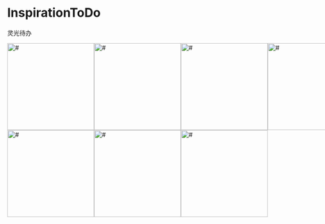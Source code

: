 # InspirationToDo
灵光待办

<div style="display: flex; justify-content: space-around">
  <img
    src="https://image-bed-1315938829.cos.ap-nanjing.myqcloud.com/Screenshot_2024-02-14-13-19-54-50_ea834d5b07f84149fe5b1bf9a5ffd9a3.jpg"
    alt="#"
    style="width: 200px"
  />
  <img
    src="https://image-bed-1315938829.cos.ap-nanjing.myqcloud.com/Screenshot_2024-02-14-13-20-03-11_ea834d5b07f84149fe5b1bf9a5ffd9a3.jpg"
    alt="#"
    style="width: 200px"
  />
  <img
    src="https://image-bed-1315938829.cos.ap-nanjing.myqcloud.com/Screenshot_2024-02-14-13-24-41-19_ea834d5b07f84149fe5b1bf9a5ffd9a3.jpg"
    alt="#"
    style="width: 200px"
  />
  <img
    src="https://image-bed-1315938829.cos.ap-nanjing.myqcloud.com/Screenshot_2024-02-14-13-53-12-21_cc0c40aae00121c8e1b1866ef91e05c7.jpg"
    alt="#"
    style="width: 200px"
  />
</div>

<div style="display: flex; justify-content: space-around">
  <img
    src="https://image-bed-1315938829.cos.ap-nanjing.myqcloud.com/Screenshot_2024-02-14-13-20-06-84_ea834d5b07f84149fe5b1bf9a5ffd9a3.jpg"
    alt="#"
    style="width: 200px"
  />
  <img
    src="https://image-bed-1315938829.cos.ap-nanjing.myqcloud.com/Screenshot_2024-02-14-13-20-31-53_40deb401b9ffe8e1df2f1cc5ba480b12.jpg"
    alt="#"
    style="width: 200px"
  />
  <img
    src="https://image-bed-1315938829.cos.ap-nanjing.myqcloud.com/Screenshot_2024-02-14-13-21-39-72_ea834d5b07f84149fe5b1bf9a5ffd9a3.jpg"
    alt="#"
    style="width: 200px"
  />
</div>

